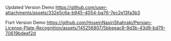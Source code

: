 


Updated Version Demo
https://github.com/user-attachments/assets/332e5c6a-b945-4054-ba76-7ec2e13fa3b3


Fisrt Version Demo
https://github.com/HoseinNasiriShahraki/Persian-License-Plate-Recognition/assets/145256807/5bbeeac8-9d3b-43d9-bd79-70619bdeef2d
